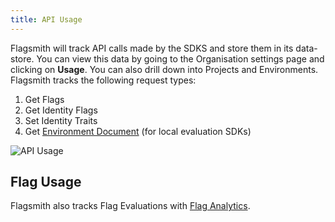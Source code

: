 ```yaml
---
title: API Usage
---
```


Flagsmith will track API calls made by the SDKS and store them in its data-store. You can view this data by going to the
Organisation settings page and clicking on **Usage**. You can also drill down into Projects and Environments. Flagsmith
tracks the following request types:

1. Get Flags
2. Get Identity Flags
3. Set Identity Traits
4. Get [Environment Document](/clients#the-environment-document) (for local evaluation SDKs)

![API Usage](/img/api-usage.png)

## Flag Usage

Flagsmith also tracks Flag Evaluations with [Flag Analytics](/advanced-use/flag-analytics).
